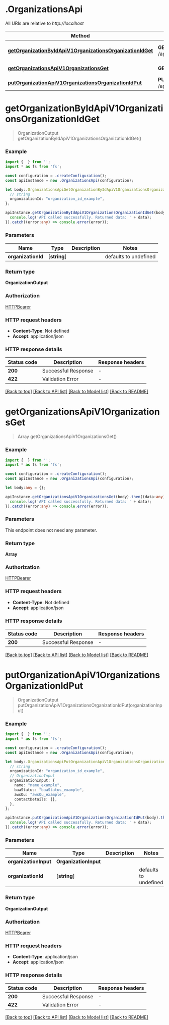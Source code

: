 # .OrganizationsApi

All URIs are relative to *http://localhost*

Method | HTTP request | Description
------------- | ------------- | -------------
[**getOrganizationByIdApiV1OrganizationsOrganizationIdGet**](OrganizationsApi.md#getOrganizationByIdApiV1OrganizationsOrganizationIdGet) | **GET** /api/v1/organizations/{organization_id} | Get Organization By Id
[**getOrganizationsApiV1OrganizationsGet**](OrganizationsApi.md#getOrganizationsApiV1OrganizationsGet) | **GET** /api/v1/organizations/ | Get Organizations
[**putOrganizationApiV1OrganizationsOrganizationIdPut**](OrganizationsApi.md#putOrganizationApiV1OrganizationsOrganizationIdPut) | **PUT** /api/v1/organizations/{organization_id} | Put Organization


# **getOrganizationByIdApiV1OrganizationsOrganizationIdGet**
> OrganizationOutput getOrganizationByIdApiV1OrganizationsOrganizationIdGet()


### Example


```typescript
import {  } from '';
import * as fs from 'fs';

const configuration = .createConfiguration();
const apiInstance = new .OrganizationsApi(configuration);

let body:.OrganizationsApiGetOrganizationByIdApiV1OrganizationsOrganizationIdGetRequest = {
  // string
  organizationId: "organization_id_example",
};

apiInstance.getOrganizationByIdApiV1OrganizationsOrganizationIdGet(body).then((data:any) => {
  console.log('API called successfully. Returned data: ' + data);
}).catch((error:any) => console.error(error));
```


### Parameters

Name | Type | Description  | Notes
------------- | ------------- | ------------- | -------------
 **organizationId** | [**string**] |  | defaults to undefined


### Return type

**OrganizationOutput**

### Authorization

[HTTPBearer](README.md#HTTPBearer)

### HTTP request headers

 - **Content-Type**: Not defined
 - **Accept**: application/json


### HTTP response details
| Status code | Description | Response headers |
|-------------|-------------|------------------|
**200** | Successful Response |  -  |
**422** | Validation Error |  -  |

[[Back to top]](#) [[Back to API list]](README.md#documentation-for-api-endpoints) [[Back to Model list]](README.md#documentation-for-models) [[Back to README]](README.md)

# **getOrganizationsApiV1OrganizationsGet**
> Array<OrganizationOutput> getOrganizationsApiV1OrganizationsGet()


### Example


```typescript
import {  } from '';
import * as fs from 'fs';

const configuration = .createConfiguration();
const apiInstance = new .OrganizationsApi(configuration);

let body:any = {};

apiInstance.getOrganizationsApiV1OrganizationsGet(body).then((data:any) => {
  console.log('API called successfully. Returned data: ' + data);
}).catch((error:any) => console.error(error));
```


### Parameters
This endpoint does not need any parameter.


### Return type

**Array<OrganizationOutput>**

### Authorization

[HTTPBearer](README.md#HTTPBearer)

### HTTP request headers

 - **Content-Type**: Not defined
 - **Accept**: application/json


### HTTP response details
| Status code | Description | Response headers |
|-------------|-------------|------------------|
**200** | Successful Response |  -  |

[[Back to top]](#) [[Back to API list]](README.md#documentation-for-api-endpoints) [[Back to Model list]](README.md#documentation-for-models) [[Back to README]](README.md)

# **putOrganizationApiV1OrganizationsOrganizationIdPut**
> OrganizationOutput putOrganizationApiV1OrganizationsOrganizationIdPut(organizationInput)


### Example


```typescript
import {  } from '';
import * as fs from 'fs';

const configuration = .createConfiguration();
const apiInstance = new .OrganizationsApi(configuration);

let body:.OrganizationsApiPutOrganizationApiV1OrganizationsOrganizationIdPutRequest = {
  // string
  organizationId: "organization_id_example",
  // OrganizationInput
  organizationInput: {
    name: "name_example",
    baaStatus: "baaStatus_example",
    awsOu: "awsOu_example",
    contactDetails: {},
  },
};

apiInstance.putOrganizationApiV1OrganizationsOrganizationIdPut(body).then((data:any) => {
  console.log('API called successfully. Returned data: ' + data);
}).catch((error:any) => console.error(error));
```


### Parameters

Name | Type | Description  | Notes
------------- | ------------- | ------------- | -------------
 **organizationInput** | **OrganizationInput**|  |
 **organizationId** | [**string**] |  | defaults to undefined


### Return type

**OrganizationOutput**

### Authorization

[HTTPBearer](README.md#HTTPBearer)

### HTTP request headers

 - **Content-Type**: application/json
 - **Accept**: application/json


### HTTP response details
| Status code | Description | Response headers |
|-------------|-------------|------------------|
**200** | Successful Response |  -  |
**422** | Validation Error |  -  |

[[Back to top]](#) [[Back to API list]](README.md#documentation-for-api-endpoints) [[Back to Model list]](README.md#documentation-for-models) [[Back to README]](README.md)


